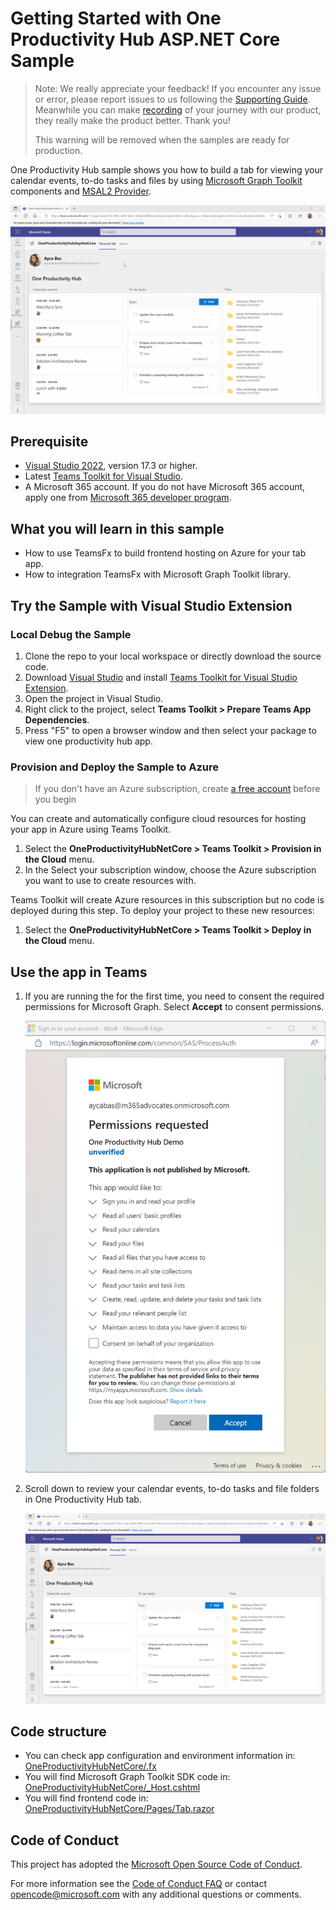# Getting Started with One Productivity Hub ASP.NET Core Sample

> Note: We really appreciate your feedback! If you encounter any issue or error, please report issues to us following the [Supporting Guide](https://github.com/OfficeDev/TeamsFx-Samples/blob/dev/SUPPORT.md). Meanwhile you can make [recording](https://aka.ms/teamsfx-record) of your journey with our product, they really make the product better. Thank you!
>  
> This warning will be removed when the samples are ready for production.

One Productivity Hub sample shows you how to build a tab for viewing your calendar events, to-do tasks and files by using [Microsoft Graph Toolkit](https://docs.microsoft.com/en-us/graph/toolkit/overview) components and [MSAL2 Provider](https://docs.microsoft.com/en-us/graph/toolkit/providers/msal2).

![One Productivity Hub Overview](images/oneproductivityhub-overview-proxy.gif)

## Prerequisite

- [Visual Studio 2022](https://visualstudio.microsoft.com/), version 17.3 or higher.
- Latest [Teams Toolkit for Visual Studio](https://docs.microsoft.com/en-us/microsoftteams/platform/toolkit/teams-toolkit-overview-visual-studio).
- A Microsoft 365 account. If you do not have Microsoft 365 account, apply one from [Microsoft 365 developer program](https://developer.microsoft.com/en-us/microsoft-365/dev-program).

## What you will learn in this sample

- How to use TeamsFx to build frontend hosting on Azure for your tab app.
- How to integration TeamsFx with Microsoft Graph Toolkit library.

## Try the Sample with Visual Studio Extension

### Local Debug the Sample

1. Clone the repo to your local workspace or directly download the source code.
1. Download [Visual Studio](https://visualstudio.microsoft.com/) and install [Teams Toolkit for Visual Studio Extension](https://docs.microsoft.com/en-us/microsoftteams/platform/toolkit/visual-studio-overview).
1. Open the project in Visual Studio.
1. Right click to the project, select **Teams Toolkit > Prepare Teams App Dependencies**.
1. Press "F5" to open a browser window and then select your package to view one productivity hub app.

### Provision and Deploy the Sample to Azure

> If you don't have an Azure subscription, create [a free account](https://azure.microsoft.com/en-us/free/) before you begin

You can create and automatically configure cloud resources for hosting your app in Azure using Teams Toolkit.

1. Select the **OneProductivityHubNetCore > Teams Toolkit > Provision in the Cloud** menu.
1. In the Select your subscription window, choose the Azure subscription you want to use to create resources with.

Teams Toolkit will create Azure resources in this subscription but no code is deployed during this step. To deploy your project to these new resources:

1. Select the **OneProductivityHubNetCore > Teams Toolkit > Deploy in the Cloud** menu.

## Use the app in Teams

1. If you are running the for the first time, you need to consent the required permissions for Microsoft Graph. Select **Accept** to consent permissions.

    ![Consent](images/consent.png)

1. Scroll down to review your calendar events, to-do tasks and file folders in One Productivity Hub tab.

    ![Select](images/oneproductivityhub-proxy.png)
## Code structure

- You can check app configuration and environment information in: [OneProductivityHubNetCore/.fx](OneProductivityHubNetCore/.fx)
- You will find Microsoft Graph Toolkit SDK code in: [OneProductivityHubNetCore/_Host.cshtml](OneProductivityHubNetCore/_Host.cshtml)
- You will find frontend code in: [OneProductivityHubNetCore/Pages/Tab.razor](OneProductivityHubNetCore/Pages/tab.razor)

## Code of Conduct

This project has adopted the [Microsoft Open Source Code of Conduct](https://opensource.microsoft.com/codeofconduct/).

For more information see the [Code of Conduct FAQ](https://opensource.microsoft.com/codeofconduct/faq/) or
contact [opencode@microsoft.com](mailto:opencode@microsoft.com) with any additional questions or comments.